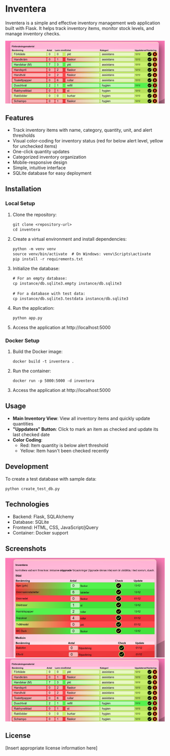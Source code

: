 # Inventera

Inventera is a simple and effective inventory management web application built with Flask. It helps track inventory items, monitor stock levels, and manage inventory checks.

![Inventory Screen](screenshots/inventory.jpg)

## Features

- Track inventory items with name, category, quantity, unit, and alert thresholds
- Visual color-coding for inventory status (red for below alert level, yellow for unchecked items)
- One-click quantity updates
- Categorized inventory organization
- Mobile-responsive design
- Simple, intuitive interface
- SQLite database for easy deployment

## Installation

### Local Setup

1. Clone the repository:
   ```
   git clone <repository-url>
   cd inventera
   ```

2. Create a virtual environment and install dependencies:
   ```
   python -m venv venv
   source venv/bin/activate  # On Windows: venv\Scripts\activate
   pip install -r requirements.txt
   ```

3. Initialize the database:
   ```
   # For an empty database:
   cp instance/db.sqlite3.empty instance/db.sqlite3
   
   # For a database with test data:
   cp instance/db.sqlite3.testdata instance/db.sqlite3
   ```

4. Run the application:
   ```
   python app.py
   ```

5. Access the application at http://localhost:5000

### Docker Setup

1. Build the Docker image:
   ```
   docker build -t inventera .
   ```

2. Run the container:
   ```
   docker run -p 5000:5000 -d inventera
   ```

3. Access the application at http://localhost:5000

## Usage

- **Main Inventory View**: View all inventory items and quickly update quantities
- **"Uppdatera" Button**: Click to mark an item as checked and update its last checked date
- **Color Coding**:
  - Red: Item quantity is below alert threshold
  - Yellow: Item hasn't been checked recently

## Development

To create a test database with sample data:
```
python create_test_db.py
```

## Technologies

- Backend: Flask, SQLAlchemy
- Database: SQLite
- Frontend: HTML, CSS, JavaScript/jQuery
- Container: Docker support

## Screenshots

![Home Screen](screenshots/index.jpg)
![Inventory Screen](screenshots/inventory.jpg)

## License

[Insert appropriate license information here]